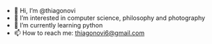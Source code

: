 - 👋 Hi, I’m @thiagonovi
- 👀 I’m interested in computer science, philosophy and photography
- 🌱 I’m currently learning python
- 📫 How to reach me: thiagonovi6@gmail.com

<!---
thiagonovi/thiagonovi is a ✨ special ✨ repository because its `README.md` (this file) appears on your GitHub profile.
You can click the Preview link to take a look at your changes.
--->
